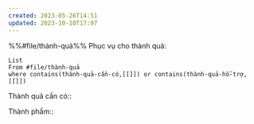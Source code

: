 ```yaml
---
created: 2023-05-26T14:51
updated: 2023-10-10T17:07
---
```

%%#file/thành-quả%%
Phục vụ cho thành quả:
```dataview
List 
From #file/thành-quả 
where contains(thành-quả-cần-có,[[]]) or contains(thành-quả-hỗ-trợ,[[]]) 
```
Thành quả cần có:: 

Thành phẩm::
